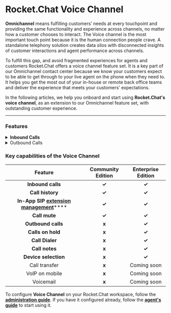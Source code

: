 # Rocket.Chat Voice Channel

**Omnichannel** means fulfilling customers’ needs at every touchpoint and providing the same functionality and experience across channels, no matter how a customer chooses to interact. The Voice channel is the most important touch point because it is the human connection people crave. A standalone telephony solution creates data silos with disconnected insights of customer interactions and agent performance across channels.

To fulfill this gap, and avoid fragmented experiences for agents and customers Rocket.Chat offers a voice channel feature set. It is a key part of our Omnichannel contact center because we know your customers expect to be able to get through to your live agent on the phone when they need to. It helps you get the most out of your in-house or remote back office teams and deliver the experience that meets your customers' expectations.

In the following articles, we help you onboard and start using **Rocket.Chat's voice channel**, as an extension to our Omnichannel feature set, with outstanding customer experience.

***

### **Features**

<details>

<summary><strong>Inbound Calls</strong></summary>

****[**Inbound Calls**](https://docs.rocket.chat/guides/rocket.chat-voice-channel/voice-channel-agent-guides/how-to-take-a-call-in-rocket.chat-voice-channel) are great for having local visibility in various markets around the world. These calls allow you to receive calls on your business platform initiated by your customers using their mobile or landline phones.

</details>

<details>

<summary>Outbound Calls</summary>

With [**outbound calls**](voice-channel-agent-guides/how-to-initiate-an-outbound-call-as-an-agent.md), you can initiate calls toward your customers.

</details>

### Key capabilities of the Voice Channel

|                                                                                                             Feature                                                                                                             | Community Edition | Enterprise Edition |
| :-----------------------------------------------------------------------------------------------------------------------------------------------------------------------------------------------------------------------------: | :---------------: | :----------------: |
|                                                                                                        **Inbound calls**                                                                                                        |       **✓**       |        **✓**       |
|                                                                                                         **Call history**                                                                                                        |       **✓**       |        **✓**       |
| **In-App SIP** [**extension management**](https://docs.rocket.chat/guides/rocket.chat-voice-channel/getting-started-with-voice-channel/configure-with-an-active-pbx-server/associate-agents-with-extensions-in-rocket.chat)**** |       **✓**       |        **✓**       |
|                                                                                                          **Call mute**                                                                                                          |       **✓**       |        **✓**       |
|                                                                                                        **Outbound calls**                                                                                                       |       **x**       |        **✓**       |
|                                                                                                        **Calls on hold**                                                                                                        |       **x**       |        **✓**       |
|                                                                                                         **Call Dialer**                                                                                                         |       **x**       |        **✓**       |
|                                                                                                          **Call notes**                                                                                                         |       **x**       |        **✓**       |
|                                                                                                       **Device selection**                                                                                                      |       **x**       |        **✓**       |
|                                                                                                          Call transfer                                                                                                          |       **x**       |     Coming soon    |
|                                                                                                          VoIP on mobile                                                                                                         |       **x**       |     Coming soon    |
|                                                                                                            Voicemail                                                                                                            |       **x**       |     Coming soon    |

To configure **Voice Channel** on your Rocket.Chat workspace, follow the [**administration guide**](voice-channel-admin-guide/). If you have it configured already, follow the [**agent's guide**](voice-channel-agent-guides/) to start using it.
